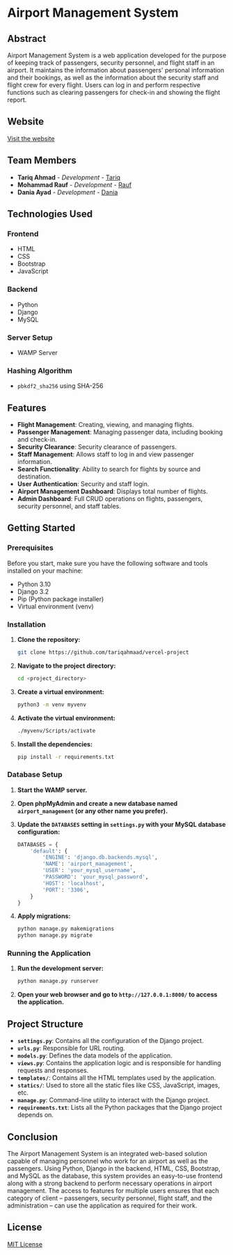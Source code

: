 # Airport Management System

## Abstract

Airport Management System is a web application developed for the purpose of keeping track of passengers, security personnel, and flight staff in an airport. It maintains the information about passengers' personal information and their bookings, as well as the information about the security staff and flight crew for every flight. Users can log in and perform respective functions such as clearing passengers for check-in and showing the flight report.

## Website

[Visit the website](https://tariqahmad.pythonanywhere.com/)

## Team Members

- **Tariq Ahmad** - *Development* - [Tariq](https://github.com/tariqahmaad)
- **Mohammad Rauf** - *Development* - [Rauf](https://github.com/mohammadrauf0)
- **Dania Ayad** - *Development* - [Dania](https://github.com/Cactuskiller)


## Technologies Used

### Frontend
- HTML
- CSS
- Bootstrap
- JavaScript

### Backend
- Python
- Django
- MySQL

### Server Setup
- WAMP Server

### Hashing Algorithm
- `pbkdf2_sha256` using SHA-256

## Features

- **Flight Management**: Creating, viewing, and managing flights.
- **Passenger Management**: Managing passenger data, including booking and check-in.
- **Security Clearance**: Security clearance of passengers.
- **Staff Management**: Allows staff to log in and view passenger information.
- **Search Functionality**: Ability to search for flights by source and destination.
- **User Authentication**: Security and staff login.
- **Airport Management Dashboard**: Displays total number of flights.
- **Admin Dashboard**: Full CRUD operations on flights, passengers, security personnel, and staff tables.

## Getting Started

### Prerequisites

Before you start, make sure you have the following software and tools installed on your machine:
- Python 3.10
- Django 3.2
- Pip (Python package installer)
- Virtual environment (venv)

### Installation

1. **Clone the repository:**
    ```sh
    git clone https://github.com/tariqahmaad/vercel-project
    ```
2. **Navigate to the project directory:**
    ```sh
    cd <project_directory>
    ```
3. **Create a virtual environment:**
    ```sh
    python3 -m venv myvenv
    ```
4. **Activate the virtual environment:**
    ```sh
    ./myvenv/Scripts/activate
    ```
5. **Install the dependencies:**
    ```sh
    pip install -r requirements.txt
    ```

### Database Setup

1. **Start the WAMP server.**
2. **Open phpMyAdmin and create a new database named `airport_management` (or any other name you prefer).**
3. **Update the `DATABASES` setting in `settings.py` with your MySQL database configuration:**

    ```python
    DATABASES = {
        'default': {
            'ENGINE': 'django.db.backends.mysql',
            'NAME': 'airport_management',
            'USER': 'your_mysql_username',
            'PASSWORD': 'your_mysql_password',
            'HOST': 'localhost',
            'PORT': '3306',
        }
    }
    ```

4. **Apply migrations:**
    ```sh
    python manage.py makemigrations
    python manage.py migrate
    ```

### Running the Application

1. **Run the development server:**
    ```sh
    python manage.py runserver
    ```

2. **Open your web browser and go to `http://127.0.0.1:8000/` to access the application.**

## Project Structure

- **`settings.py`**: Contains all the configuration of the Django project.
- **`urls.py`**: Responsible for URL routing.
- **`models.py`**: Defines the data models of the application.
- **`views.py`**: Contains the application logic and is responsible for handling requests and responses.
- **`templates/`**: Contains all the HTML templates used by the application.
- **`statics/`**: Used to store all the static files like CSS, JavaScript, images, etc.
- **`manage.py`**: Command-line utility to interact with the Django project.
- **`requirements.txt`**: Lists all the Python packages that the Django project depends on.


## Conclusion

The Airport Management System is an integrated web-based solution capable of managing personnel who work for an airport as well as the passengers. Using Python, Django in the backend, HTML, CSS, Bootstrap, and MySQL as the database, this system provides an easy-to-use frontend along with a strong backend to perform necessary operations in airport management. The access to features for multiple users ensures that each category of client – passengers, security personnel, flight staff, and the administration – can use the application as required for their work.

## License

[MIT License](LICENSE)
